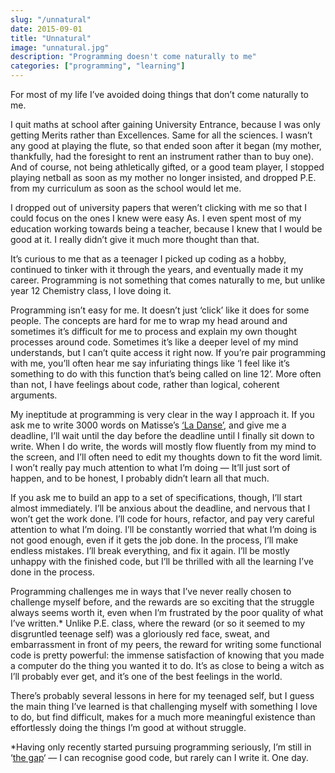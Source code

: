 ```yaml
---
slug: "/unnatural"
date: 2015-09-01
title: "Unnatural"
image: "unnatural.jpg"
description: "Programming doesn't come naturally to me"
categories: ["programming", "learning"]
---
```


For most of my life I’ve avoided doing things that don’t come naturally to me.

I quit maths at school after gaining University Entrance, because I was only getting Merits rather than Excellences. Same for all the sciences. I wasn’t any good at playing the flute, so that ended soon after it began (my mother, thankfully, had the foresight to rent an instrument rather than to buy one). And of course, not being athletically gifted, or a good team player, I stopped playing netball as soon as my mother no longer insisted, and dropped P.E. from my curriculum as soon as the school would let me.

I dropped out of university papers that weren’t clicking with me so that I could focus on the ones I knew were easy As. I even spent most of my education working towards being a teacher, because I knew that I would be good at it. I really didn’t give it much more thought than that.

It’s curious to me that as a teenager I picked up coding as a hobby, continued to tinker with it through the years, and eventually made it my career. Programming is not something that comes naturally to me, but unlike year 12 Chemistry class, I love doing it.

Programming isn’t easy for me. It doesn’t just ‘click’ like it does for some people. The concepts are hard for me to wrap my head around and sometimes it’s difficult for me to process and explain my own thought processes around code. Sometimes it’s like a deeper level of my mind understands, but I can’t quite access it right now. If you’re pair programming with me, you’ll often hear me say infuriating things like ‘I feel like it’s something to do with this function that’s being called on line 12’. More often than not, I have feelings about code, rather than logical, coherent arguments.

My ineptitude at programming is very clear in the way I approach it. If you ask me to write 3000 words on Matisse’s [‘La Danse’](https://upload.wikimedia.org/wikipedia/en/2/2e/La_danse_(I)_by_Matisse.jpg), and give me a deadline, I’ll wait until the day before the deadline until I finally sit down to write. When I do write, the words will mostly flow fluently from my mind to the screen, and I’ll often need to edit my thoughts down to fit the word limit. I won’t really pay much attention to what I’m doing — It’ll just sort of happen, and to be honest, I probably didn’t learn all that much.

If you ask me to build an app to a set of specifications, though, I’ll start almost immediately. I’ll be anxious about the deadline, and nervous that I won’t get the work done. I’ll code for hours, refactor, and pay very careful attention to what I’m doing. I’ll be constantly worried that what I’m doing is not good enough, even if it gets the job done. In the process, I’ll make endless mistakes. I’ll break everything, and fix it again. I’ll be mostly unhappy with the finished code, but I’ll be thrilled with all the learning I’ve done in the process.

Programming challenges me in ways that I’ve never really chosen to challenge myself before, and the rewards are so exciting that the struggle always seems worth it, even when I’m frustrated by the poor quality of what I’ve written.* Unlike P.E. class, where the reward (or so it seemed to my disgruntled teenage self) was a gloriously red face, sweat, and embarrassment in front of my peers, the reward for writing some functional code is pretty powerful: the immense satisfaction of knowing that you made a computer do the thing you wanted it to do. It’s as close to being a witch as I’ll probably ever get, and it’s one of the best feelings in the world.

There’s probably several lessons in here for my teenaged self, but I guess the main thing I’ve learned is that challenging myself with something I love to do, but find difficult, makes for a much more meaningful existence than effortlessly doing the things I’m good at without struggle.

*Having only recently started pursuing programming seriously, I’m still in ‘[the gap](https://www.goodreads.com/quotes/309485-nobody-tells-this-to-people-who-are-beginners-i-wish)‘ — I can recognise good code, but rarely can I write it. One day.
